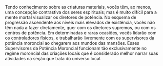 ﻿Tendo conhecimento sobre as criaturas materiais, vocês têm, ao menos, uma concepção contrastiva dos seres espirituais; mas é muito difícil para a mente mortal visualizar os diretores de potência. No esquema de progressão ascendente aos níveis mais elevados de existência, vocês não têm nada a fazer diretamente, quer com os diretores supremos, ou com os centros de potência. Em determinadas e raras ocasiões, vocês lidarão com os controladores físicos, e trabalharão livremente com os supervisores da potência moroncial ao chegarem aos mundos das mansões. Esses Supervisores da Potência Moroncial funcionam tão exclusivamente no regime moroncial das criações locais que é considerado melhor narrar suas atividades na seção que trata do universo local.